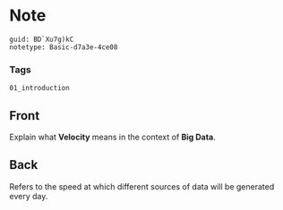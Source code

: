 # Note
```
guid: BD`Xu7g)kC
notetype: Basic-d7a3e-4ce08
```

### Tags
```
01_introduction
```

## Front
Explain what <b>Velocity</b> means in the context of <b>Big
Data</b>.

## Back
Refers to the speed at which different sources of data will be generated every day.
